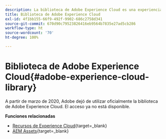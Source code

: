 ```yaml
---
description: La biblioteca de Adobe Experience Cloud es una experiencia universal y centralizada para almacenar, buscar y seleccionar recursos en las soluciones de Adobe Experience Cloud.
title: Biblioteca de Adobe Experience Cloud
exl-id: 4f1bb155-66f9-492f-9902-686c2758d341
source-git-commit: 670d90c79523826416eb9564b7835e27ad5cb286
workflow-type: ht
source-wordcount: '70'
ht-degree: 100%

---
```


# Biblioteca de Adobe Experience Cloud{#adobe-experience-cloud-library}

A partir de marzo de 2020, Adobe dejó de utilizar oficialmente la biblioteca de Adobe Experience Cloud. El acceso ya no está disponible.

**Funciones relacionadas**

* [Recursos de Experience Cloud](https://experienceleague.adobe.com/docs/core-services/interface/services/assets/experience-cloud-assets.html?lang=es){target=_blank}
* [AEM Assets](https://experienceleague.adobe.com/docs/experience-manager-cloud-service/content/assets/home.html?lang=es){target=_blank}
